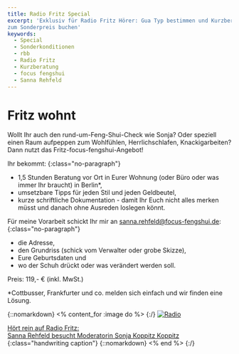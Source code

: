 ```yaml
---
title: Radio Fritz Special
excerpt: 'Exklusiv für Radio Fritz Hörer: Gua Typ bestimmen und Kurzberatung
zum Sonderpreis buchen'
keywords:
  - Special
  - Sonderkonditionen
  - rbb
  - Radio Fritz
  - Kurzberatung
  - focus fengshui
  - Sanna Rehfeld
---
```


# Fritz wohnt

Wollt Ihr auch den rund-um-Feng-Shui-Check wie Sonja?
Oder speziell einen Raum aufpeppen zum Wohlfühlen, Herrlichschlafen, Knackigarbeiten?
Dann nutzt das Fritz-focus-fengshui-Angebot!

Ihr bekommt:
{:class="no-paragraph"}

- 1,5 Stunden Beratung vor Ort in Eurer Wohnung (oder Büro oder was immer Ihr braucht) in Berlin*,
- umsetzbare Tipps für jeden Stil und jeden Geldbeutel,
- kurze schriftliche Dokumentation - damit Ihr Euch nicht alles merken müsst und danach ohne Ausreden loslegen könnt.

Für meine Vorarbeit schickt Ihr mir an <sanna.rehfeld@focus-fengshui.de>:
{:class="no-paragraph"}

- die Adresse,
- den Grundriss (schick vom Verwalter oder grobe Skizze),
- Eure Geburtsdaten und
- wo der Schuh drückt oder was verändert werden soll.

Preis: 119,- € (inkl. MwSt.)

*Cottbusser, Frankfurter und co. melden sich einfach und wir finden eine Lösung.


{::nomarkdown}
<% content_for :image do %>
{:/}
<a href="http://www.fritz.de/neues_wort/aktuell/aktionen_und_events/d/wohnen/fritzwohnt.html"><img src="/images/radio.jpg" alt="Radio"></a>

<a href="http://www.fritz.de/neues_wort/aktuell/aktionen_und_events/d/wohnen/fritzwohnt.html">
Hört rein auf Radio Fritz:<br>
Sanna Rehfeld besucht Moderatorin Sonja Koppitz
Koppitz</a>
{:class="handwriting caption"}
{::nomarkdown}
<% end %>
{:/}
